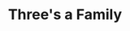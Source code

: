 ---
title: Three's a Family
year: 1971
opening_date: 1971-11-26
closing_date: 1971-12-11
layout: productions
image:
image_caption:
image_credit:
playbill:
category:
details:
  Theatre: Theatre Jacksonville
  Venue: Little Theatre
cast:
  Sam Whitaker: Ernest Goldsmith
  Irma dalrymple: Terry McIntire
  Adelaide: Mary Coyle
  Kitty Mitchell: Jill Hartley
  Archie Whitaker: Doug Thomas
  Hazel: Margaret Winstead
  Frances Whitaker: Carolyn Courreges
  Delivery Man: Bill Merwin
  Eugene Mitchell: James Owens
  Moving Man: 
    - Bob Hilgenberg
    - Tom Dunn
    - George Spelvin
  Another Maid: Sue Henderson 
  A Girl: Harriet McPherson
  Dr. Bartell: Marshall Grauer
  Joe Franklin: Bob Goodman
  Marion Franklin: Betty Green
crew:
  Director: Robert Knowles
  Scene Design: Hal Henderson
  Stage Manager: Maggie Martin
  Lighting: Aaron Rosenberg
  Sound: Marcia Patch
  Costumes: 
    - Gert Berman
    - Mary Coyle
  Properties: 
    - Katie Raven
    - Lenoir Nobles
    - Debby Dunn
    - Mary Ellen Wofford
    - Doug Thomas
    - Mary Coyle
  Set Construction: 
    - Bert Covert
    - Debbie Eaton
    - Marcia Patch
    - Doug Thomas
    - Maggie Martin
    - Bob Hilgenberg
    - Robert Hilgenberg
  Stage Crew: 
    - Debby Dunn
    - Lenoir Nobles
    - Roberta Quattlebaum
  Make-up: Marshall Grauer
  Publicity: 
    - Wilfred Lyon, Jr.
    - Diane Somerville
  Box Office: 
    - Ann Dubow
    - Gert Berman
external_links:
---